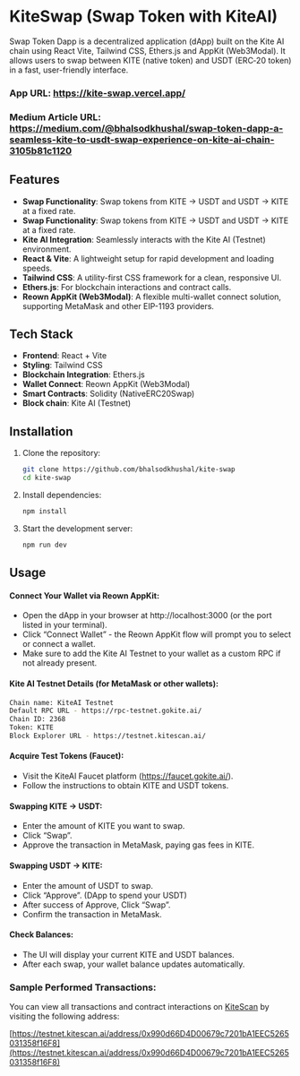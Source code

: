 # KiteSwap (Swap Token with KiteAI)

Swap Token Dapp is a decentralized application (dApp) built on the Kite AI chain using React Vite, Tailwind CSS, Ethers.js and AppKit (Web3Modal). It allows users to swap between KITE (native token) and USDT (ERC‑20 token) in a fast, user-friendly interface.

### App URL: https://kite-swap.vercel.app/

### Medium Article URL: https://medium.com/@bhalsodkhushal/swap-token-dapp-a-seamless-kite-to-usdt-swap-experience-on-kite-ai-chain-3105b81c1120

## Features

- **Swap Functionality**: Swap tokens from KITE → USDT and USDT → KITE at a fixed rate.
- **Swap Functionality**: Swap tokens from KITE → USDT and USDT → KITE at a fixed rate.
- **Kite AI Integration**: Seamlessly interacts with the Kite AI (Testnet) environment.
- **React & Vite**: A lightweight setup for rapid development and loading speeds.
- **Tailwind CSS**: A utility-first CSS framework for a clean, responsive UI.
- **Ethers.js**: For blockchain interactions and contract calls.
- **Reown AppKit (Web3Modal)**: A flexible multi-wallet connect solution, supporting MetaMask and other EIP-1193 providers.

## Tech Stack

- **Frontend**: React + Vite
- **Styling**: Tailwind CSS
- **Blockchain Integration**: Ethers.js
- **Wallet Connect**: Reown AppKit (Web3Modal)
- **Smart Contracts**: Solidity (NativeERC20Swap)
- **Block chain**: Kite AI (Testnet)

## Installation

1. Clone the repository:
   ```sh
   git clone https://github.com/bhalsodkhushal/kite-swap
   cd kite-swap
   ```
2. Install dependencies:
   ```sh
   npm install
   ```
3. Start the development server:
   ```sh
   npm run dev
   ```

## Usage

#### Connect Your Wallet via Reown AppKit:

- Open the dApp in your browser at http://localhost:3000 (or the port listed in your terminal).
- Click “Connect Wallet” - the Reown AppKit flow will prompt you to select or connect a wallet.
- Make sure to add the Kite AI Testnet to your wallet as a custom RPC if not already present.

#### Kite AI Testnet Details (for MetaMask or other wallets):

```sh
Chain name: KiteAI Testnet
Default RPC URL - https://rpc-testnet.gokite.ai/
Chain ID: 2368
Token: KITE
Block Explorer URL - https://testnet.kitescan.ai/
```

#### Acquire Test Tokens (Faucet):

- Visit the KiteAI Faucet platform (https://faucet.gokite.ai/).
- Follow the instructions to obtain KITE and USDT tokens.

#### Swapping KITE → USDT:

- Enter the amount of KITE you want to swap.
- Click “Swap”.
- Approve the transaction in MetaMask, paying gas fees in KITE.

#### Swapping USDT → KITE:

- Enter the amount of USDT to swap.
- Click “Approve”. (DApp to spend your USDT)
- After success of Approve, Click “Swap”.
- Confirm the transaction in MetaMask.

#### Check Balances:

- The UI will display your current KITE and USDT balances.
- After each swap, your wallet balance updates automatically.

### Sample Performed Transactions:

You can view all transactions and contract interactions on [KiteScan](https://testnet.kitescan.ai/) by visiting the following address:

[https://testnet.kitescan.ai/address/0x990d66D4D00679c7201bA1EEC5265031358f16F8](https://testnet.kitescan.ai/address/0x990d66D4D00679c7201bA1EEC5265031358f16F8)
